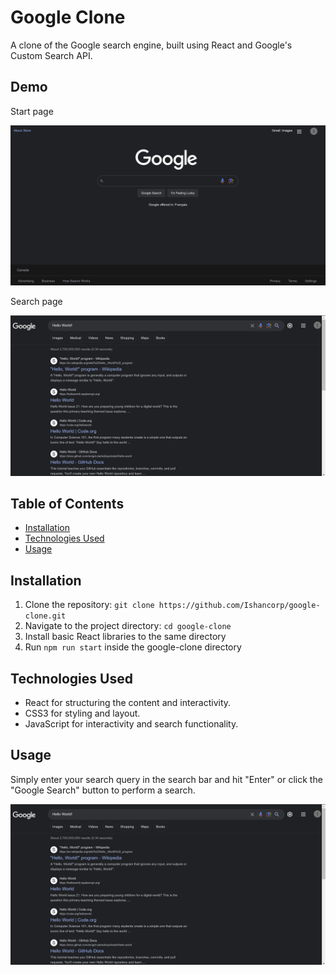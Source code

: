 # Google Clone

A clone of the Google search engine, built using React and Google's Custom Search API.

## Demo

Start page

![start page](demo_images/Home.png)

Search page

![executed search page](demo_images/executed_search.png)

## Table of Contents

- [Installation](#installation)
- [Technologies Used](#technologies-used)
- [Usage](#usage)

## Installation

1. Clone the repository: `git clone https://github.com/Ishancorp/google-clone.git`
2. Navigate to the project directory: `cd google-clone`
3. Install basic React libraries to the same directory
4. Run `npm run start` inside the google-clone directory

## Technologies Used

- React for structuring the content and interactivity.
- CSS3 for styling and layout.
- JavaScript for interactivity and search functionality.

## Usage

Simply enter your search query in the search bar and hit "Enter" or click the "Google Search" button to perform a search.

![executed search page](demo_images/executed_search.png)